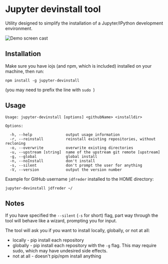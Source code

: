 # Jupyter devinstall tool
Utility designed to simplify the installation of a Jupyter/IPython development environment.

![Demo screen cast](/demo.gif)

## Installation
Make sure you have iojs (and npm, which is included) installed on your machine, then run:

```
npm install -g jupyter-devinstall
```

(you may need to prefix the line with `sudo `)

## Usage

```
Usage: jupyter-devinstall [options] <githubName> <installdir>

Options:

  -h, --help               output usage information
  -r, --reinstall          reinstall existing repositories, without recloning
  -o, --overwrite          overwrite existing directories
  -u, --upstream [string]  name of the upstream git remote [upstream]
  -g, --global             global install
  -n, --noInstall          don't install
  -s, --silent             don't prompt the user for anything
  -V, --version            output the version number
```

Example for GitHub username `jdfreder` installed to the HOME directory:

```
jupyter-devinstall jdfreder ~/
```

## Notes

If you have specified the `--silent` (`-s` for short) flag, part way through the 
tool will behave like a wizard, prompting you for input.  
  
The tool will ask you if you want to install locally, globally, or not at all:  
- locally - pip install each repository  
- globally - pip install each repository with the `-g` flag.  This may require sudo, which may have undesired side effects.  
- not at all - doesn't pip/npm install anything  
